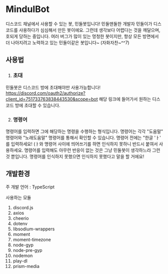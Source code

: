 # MindulBot
디스코드 채널에서 사용할 수 있는 봇, 민둘봇입니다!
민둘맨둘한 개발자 민둘이가 디스코드를 사용하다가 심심해서 만든 봇이에요. 그런데 생각보다 어렵다는 것을 깨달으며, 호되게 당하는 중입니다. 여러 버그가 많이 있는 멍청한 봇이지만, 항상 모든 방면에서 더 나아지려고 노력하고 있는 민둘이같은 봇입니다~ (자화자찬~^^7)

## 사용법

1. ### 초대
민둘봇은 디스코드 방에 초대해야만 사용가능합니다!
https://discord.com/oauth2/authorize?client_id=751733763838443530&scope=bot
해당 링크에 들어가서 원하는 디스코드 방에 초대할 수 있습니다. 

2. ### 명령어
명령어를 입력하면 그에 해당하는 명령을 수행하는 형식입니다. 명령어는 각각 "도움말" 명령어와 "노래도움말" 명령어를 통해서 확인할 수 있습니다.
명령어 전에는 "한글 'ㅏ' 를 입력하세요! (ㅏ와 명령어 사이에 띄어쓰기를 하면 인식하지 못하니 반드시 붙여서 사용하세요.
명령어를 입력해도 아무런 반응이 없는 것은 그냥 민둘봇이 생각하느라 그런 것 뿐입니다. 명령어를 인식하지 못했으면 인식하지 못했다고 말을 할 거에요!

## 개발환경
주 개발 언어 : TypeScript

사용하는 모듈
1. discord.js
2. axios
3. cheerio
4. dotenv
5. libsodium-wrappers
6. moment
7. moment-timezone
8. node-gyp
9. node-pre-gyp
10. nodemon
11. play-dl
12. prism-media


